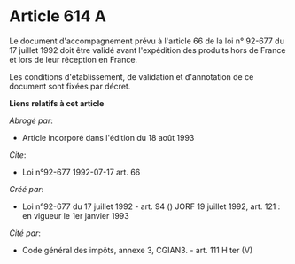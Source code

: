 # Article 614 A

Le document d'accompagnement prévu à l'article 66 de la loi n° 92-677 du 17 juillet 1992 doit être validé avant l'expédition
des produits hors de France et lors de leur réception en France.

Les conditions d'établissement, de validation et d'annotation de ce document sont fixées par décret.

**Liens relatifs à cet article**

_Abrogé par_:

  - Article incorporé dans l'édition du 18 août 1993

_Cite_:

  - Loi n°92-677 1992-07-17 art. 66

_Créé par_:

  - Loi n°92-677 du 17 juillet 1992 - art. 94 () JORF 19 juillet 1992, art. 121 : en vigueur le 1er janvier 1993

_Cité par_:

  - Code général des impôts, annexe 3, CGIAN3. - art. 111 H ter (V)
